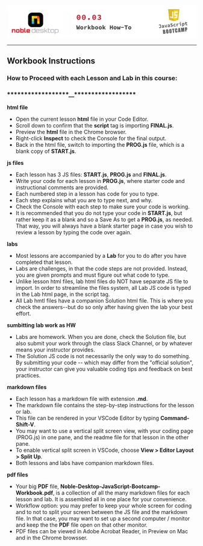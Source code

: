 <p align="center">
<img src="../../images/lessons/ND-JS-lesson-banner-0003.jpg">
</p>

<hr>

## Workbook Instructions

### How to Proceed with each Lesson and Lab in this course:

### \***\*\*\*\*\*\*\***\*\*\***\*\*\*\*\*\*\***\_\_\***\*\*\*\*\*\*\***\*\*\***\*\*\*\*\*\*\***

**html file**

- Open the current lesson **html** file in your Code Editor.
- Scroll down to confirm that the **script** tag is importing **FINAL.js**.
- Preview the **html** file in the Chrome browser.
- Right-click **Inspect** to check the Console for the final output.
- Back in the html file, switch to importing the **PROG.js** file, which is a blank copy of **START.js**.

**js files**

- Each lesson has 3 JS files: **START.js**, **PROG.js** and **FINAL.js**.
- Write your code for each lesson in **PROG.js**, where starter code and instructional comments are provided.
- Each numbered step in a lesson has code for you to type.
- Each step explains what you are to type next, and why.
- Check the Console with each step to make sure your code is working.
- It is recommended that you do not type your code in **START.js**, but rather keep it as a blank and so a Save As to get a **PROG.js**, as needed. That way, you will always have a blank starter page in case you wish to review a lesson by typing the code over again.

**labs**

- Most lessons are accompanied by a **Lab** for you to do after you have completed that lesson.
- Labs are challenges, in that the code steps are not provided. Instead, you are given prompts and must figure out what code to type.
- Unlike lesson html files, lab html files do NOT have separate JS file to import. In order to streamline the files system, all Lab JS code is typed in the Lab html page, in the script tag.
- All Lab hmtl files have a companion Solution html file. This is where you check the answers--but do so only after having given the lab your best effort.

**sumbitting lab work as HW**

- Labs are homework. When you are done, check the Solution file, but also submit your work through the class Slack Channel, or by whatever means your instructor provides.
- The Solution JS code is not necessarily the only way to do something. By submitting your code -- which may differ from the "official solution", your instructor can give you valuable coding tips and feedback on best practices.

**markdown files**

- Each lesson has a markdown file with extension **.md**.
- The markdown file contains the step-by-step instructions for the lesson or lab.
- This file can be rendered in your VSCode Editor by typing **Command-Shift-V**.
- You may want to use a vertical split screen view, with your coding page (PROG.js) in one pane, and the readme file for that lesson in the other pane.
- To enable vertical split screen in VSCode, choose **View > Editor Layout > Split Up**.
- Both lessons and labs have companion markdown files.

**pdf files**

- Your big **PDF** file, **Noble-Desktop-JavaScript-Bootcamp-Workbook.pdf**, is a collection of all the many markdown files for each lesson and lab. It is assembled all in one place for your convenience.
- Workflow option: you may prefer to keep your whole screen for coding and to not to split your screen between the JS file and the markdown file. In that case, you may want to set up a second computer / monitor and keep the the **PDF** file open on that other monitor.
- PDF files can be viewed in Adobe Acrobat Reader, in Preview on Mac and in the Chrome browsser.
